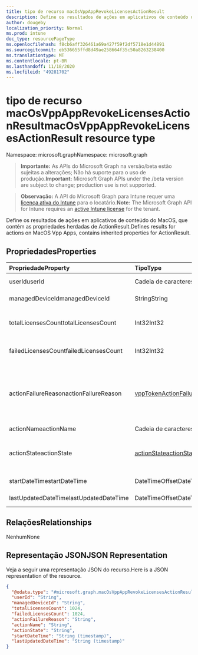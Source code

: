 ```yaml
---
title: tipo de recurso macOsVppAppRevokeLicensesActionResult
description: Define os resultados de ações em aplicativos de conteúdo do MacOS, que contém as propriedades herdadas de ActionResult.
author: dougeby
localization_priority: Normal
ms.prod: intune
doc_type: resourcePageType
ms.openlocfilehash: f8cb6aff326461a69a427f59f2df5718e1d44891
ms.sourcegitcommit: eb536655ffd8d49ae258664f35c50a8263238400
ms.translationtype: MT
ms.contentlocale: pt-BR
ms.lasthandoff: 11/18/2020
ms.locfileid: "49281702"
---
```

# <a name="macosvppapprevokelicensesactionresult-resource-type"></a><span data-ttu-id="b6492-103">tipo de recurso macOsVppAppRevokeLicensesActionResult</span><span class="sxs-lookup"><span data-stu-id="b6492-103">macOsVppAppRevokeLicensesActionResult resource type</span></span>

<span data-ttu-id="b6492-104">Namespace: microsoft.graph</span><span class="sxs-lookup"><span data-stu-id="b6492-104">Namespace: microsoft.graph</span></span>

> <span data-ttu-id="b6492-105">**Importante:** As APIs do Microsoft Graph na versão/beta estão sujeitas a alterações; Não há suporte para o uso de produção.</span><span class="sxs-lookup"><span data-stu-id="b6492-105">**Important:** Microsoft Graph APIs under the /beta version are subject to change; production use is not supported.</span></span>

> <span data-ttu-id="b6492-106">**Observação:** A API do Microsoft Graph para Intune requer uma [licença ativa do Intune](https://go.microsoft.com/fwlink/?linkid=839381) para o locatário.</span><span class="sxs-lookup"><span data-stu-id="b6492-106">**Note:** The Microsoft Graph API for Intune requires an [active Intune license](https://go.microsoft.com/fwlink/?linkid=839381) for the tenant.</span></span>

<span data-ttu-id="b6492-107">Define os resultados de ações em aplicativos de conteúdo do MacOS, que contém as propriedades herdadas de ActionResult.</span><span class="sxs-lookup"><span data-stu-id="b6492-107">Defines results for actions on MacOS Vpp Apps, contains inherited properties for ActionResult.</span></span>

## <a name="properties"></a><span data-ttu-id="b6492-108">Propriedades</span><span class="sxs-lookup"><span data-stu-id="b6492-108">Properties</span></span>
|<span data-ttu-id="b6492-109">Propriedade</span><span class="sxs-lookup"><span data-stu-id="b6492-109">Property</span></span>|<span data-ttu-id="b6492-110">Tipo</span><span class="sxs-lookup"><span data-stu-id="b6492-110">Type</span></span>|<span data-ttu-id="b6492-111">Descrição</span><span class="sxs-lookup"><span data-stu-id="b6492-111">Description</span></span>|
|:---|:---|:---|
|<span data-ttu-id="b6492-112">userId</span><span class="sxs-lookup"><span data-stu-id="b6492-112">userId</span></span>|<span data-ttu-id="b6492-113">Cadeia de caracteres</span><span class="sxs-lookup"><span data-stu-id="b6492-113">String</span></span>|<span data-ttu-id="b6492-114">UserId associado à ação.</span><span class="sxs-lookup"><span data-stu-id="b6492-114">UserId associated with the action.</span></span>|
|<span data-ttu-id="b6492-115">managedDeviceId</span><span class="sxs-lookup"><span data-stu-id="b6492-115">managedDeviceId</span></span>|<span data-ttu-id="b6492-116">String</span><span class="sxs-lookup"><span data-stu-id="b6492-116">String</span></span>|<span data-ttu-id="b6492-117">DeviceID associado à ação.</span><span class="sxs-lookup"><span data-stu-id="b6492-117">DeviceId associated with the action.</span></span>|
|<span data-ttu-id="b6492-118">totalLicensesCount</span><span class="sxs-lookup"><span data-stu-id="b6492-118">totalLicensesCount</span></span>|<span data-ttu-id="b6492-119">Int32</span><span class="sxs-lookup"><span data-stu-id="b6492-119">Int32</span></span>|<span data-ttu-id="b6492-120">Uma contagem do número de licenças para as quais houve uma tentativa de revogação.</span><span class="sxs-lookup"><span data-stu-id="b6492-120">A count of the number of licenses for which revoke was attempted.</span></span>|
|<span data-ttu-id="b6492-121">failedLicensesCount</span><span class="sxs-lookup"><span data-stu-id="b6492-121">failedLicensesCount</span></span>|<span data-ttu-id="b6492-122">Int32</span><span class="sxs-lookup"><span data-stu-id="b6492-122">Int32</span></span>|<span data-ttu-id="b6492-123">Uma contagem do número de licenças para as quais houve falha na revogação.</span><span class="sxs-lookup"><span data-stu-id="b6492-123">A count of the number of licenses for which revoke failed.</span></span>|
|<span data-ttu-id="b6492-124">actionFailureReason</span><span class="sxs-lookup"><span data-stu-id="b6492-124">actionFailureReason</span></span>|[<span data-ttu-id="b6492-125">vppTokenActionFailureReason</span><span class="sxs-lookup"><span data-stu-id="b6492-125">vppTokenActionFailureReason</span></span>](../resources/intune-shared-vpptokenactionfailurereason.md)|<span data-ttu-id="b6492-126">O motivo da falha na ação de revogação de licenças.</span><span class="sxs-lookup"><span data-stu-id="b6492-126">The reason for the revoke licenses action failure.</span></span> <span data-ttu-id="b6492-127">Os valores possíveis são: `none`, `appleFailure`, `internalError`, `expiredVppToken`, `expiredApplePushNotificationCertificate`.</span><span class="sxs-lookup"><span data-stu-id="b6492-127">Possible values are: `none`, `appleFailure`, `internalError`, `expiredVppToken`, `expiredApplePushNotificationCertificate`.</span></span>|
|<span data-ttu-id="b6492-128">actionName</span><span class="sxs-lookup"><span data-stu-id="b6492-128">actionName</span></span>|<span data-ttu-id="b6492-129">Cadeia de caracteres</span><span class="sxs-lookup"><span data-stu-id="b6492-129">String</span></span>|<span data-ttu-id="b6492-130">Nome da ação</span><span class="sxs-lookup"><span data-stu-id="b6492-130">Action name</span></span>|
|<span data-ttu-id="b6492-131">actionState</span><span class="sxs-lookup"><span data-stu-id="b6492-131">actionState</span></span>|[<span data-ttu-id="b6492-132">actionState</span><span class="sxs-lookup"><span data-stu-id="b6492-132">actionState</span></span>](../resources/intune-shared-actionstate.md)|<span data-ttu-id="b6492-133">Estado da ação.</span><span class="sxs-lookup"><span data-stu-id="b6492-133">State of the action.</span></span> <span data-ttu-id="b6492-134">Os valores possíveis são: `none`, `pending`, `canceled`, `active`, `done`, `failed`, `notSupported`.</span><span class="sxs-lookup"><span data-stu-id="b6492-134">Possible values are: `none`, `pending`, `canceled`, `active`, `done`, `failed`, `notSupported`.</span></span>|
|<span data-ttu-id="b6492-135">startDateTime</span><span class="sxs-lookup"><span data-stu-id="b6492-135">startDateTime</span></span>|<span data-ttu-id="b6492-136">DateTimeOffset</span><span class="sxs-lookup"><span data-stu-id="b6492-136">DateTimeOffset</span></span>|<span data-ttu-id="b6492-137">Hora em que a ação foi iniciada</span><span class="sxs-lookup"><span data-stu-id="b6492-137">Time the action was initiated</span></span>|
|<span data-ttu-id="b6492-138">lastUpdatedDateTime</span><span class="sxs-lookup"><span data-stu-id="b6492-138">lastUpdatedDateTime</span></span>|<span data-ttu-id="b6492-139">DateTimeOffset</span><span class="sxs-lookup"><span data-stu-id="b6492-139">DateTimeOffset</span></span>|<span data-ttu-id="b6492-140">Hora da última atualização do estado da ação</span><span class="sxs-lookup"><span data-stu-id="b6492-140">Time the action state was last updated</span></span>|

## <a name="relationships"></a><span data-ttu-id="b6492-141">Relações</span><span class="sxs-lookup"><span data-stu-id="b6492-141">Relationships</span></span>
<span data-ttu-id="b6492-142">Nenhum</span><span class="sxs-lookup"><span data-stu-id="b6492-142">None</span></span>

## <a name="json-representation"></a><span data-ttu-id="b6492-143">Representação JSON</span><span class="sxs-lookup"><span data-stu-id="b6492-143">JSON Representation</span></span>
<span data-ttu-id="b6492-144">Veja a seguir uma representação JSON do recurso.</span><span class="sxs-lookup"><span data-stu-id="b6492-144">Here is a JSON representation of the resource.</span></span>
<!-- {
  "blockType": "resource",
  "@odata.type": "microsoft.graph.macOsVppAppRevokeLicensesActionResult"
}
-->
``` json
{
  "@odata.type": "#microsoft.graph.macOsVppAppRevokeLicensesActionResult",
  "userId": "String",
  "managedDeviceId": "String",
  "totalLicensesCount": 1024,
  "failedLicensesCount": 1024,
  "actionFailureReason": "String",
  "actionName": "String",
  "actionState": "String",
  "startDateTime": "String (timestamp)",
  "lastUpdatedDateTime": "String (timestamp)"
}
```




